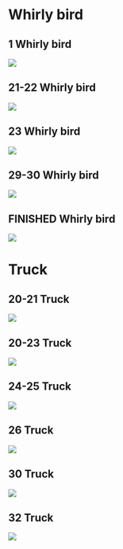 # Whirly bird

## 1 Whirly bird

![](https://user-images.githubusercontent.com/18329853/39771506-78f1244c-52c0-11e8-920c-8526ae672026.jpg)

## 21-22 Whirly bird

![](https://github.com/githubschool/dow-dmc/blob/5bd6362c38187d501e783df1f68ebf435d0ded4e/missing-pages/helicopter/20180320_220445.jpg?raw=true)

## 23 Whirly bird

![](https://github.com/githubschool/dow-dmc/blob/5bd6362c38187d501e783df1f68ebf435d0ded4e/missing-pages/helicopter/20180320_220452.jpg?raw=true)

## 29-30 Whirly bird

![](https://github.com/githubschool/dow-dmc/blob/cc878b22ac166affeb61cfa88d96f9965a916761/helicopter/20180320_220503.jpg?raw=true)

## FINISHED Whirly bird

![](https://user-images.githubusercontent.com/18329853/39771512-7dcef3ae-52c0-11e8-96f9-6bb67d6ed323.jpg)


# Truck

## 20-21 Truck

![](https://user-images.githubusercontent.com/16547949/39871567-4bf73d2c-5433-11e8-817f-13a884c407df.JPG)

## 20-23 Truck

![](https://user-images.githubusercontent.com/16547949/39871578-52093512-5433-11e8-84cb-396358e0af4d.JPG)

## 24-25 Truck

![](https://user-images.githubusercontent.com/16547949/39871585-574a739c-5433-11e8-83eb-6e47eaac3add.JPG)

## 26 Truck 

![](https://user-images.githubusercontent.com/16547949/39871586-5869728c-5433-11e8-9e6d-1d125011d986.JPG)


## 30 Truck

![](https://github.com/githubschool/dow-dmc/blob/beep-beep/missing-pages/20180320_220415.jpg?raw=true)

## 32 Truck

![](https://github.com/githubschool/dow-dmc/blob/beep-beep/missing-pages/20180320_220429.jpg?raw=true)
